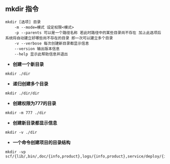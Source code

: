 ## mkdir 指令

```shell
mkdir [选项] 目录
	-m --mode=模式 设定权限<模式>
	-p --parents 可以是一个路径名称 若此时路径中的某些目录尚不存在 加上此选项后 系统将自动建立好哪些尚不存在的目录 即一次可以建立多个目录
	-v --verbose 每次创建新目录都显示信息
	--version 输出版本信息
	--help 显示此帮助信息并退出
```

- **创建一个新目录**

```shell
mkdir ./dir
```

- **递归创建多个目录**

```shell
mkdir ./dir/dir
```

- **创建权限为777的目录**

```shell
mkdir -m 777 ./dir
```

- **创建新目录都显示信息**

```shell
mkdir -v ./dir
```

- **一个命令创建项目的目录结构**

```shell
mkdir -vp scf/{lib/,bin/,doc/{info,product},logs/{info,product},service/deploy/{info,product}}
```

